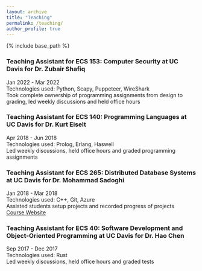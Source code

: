 ```yaml
---
layout: archive
title: "Teaching"
permalink: /teaching/
author_profile: true
---
```


{% include base_path %}

### Teaching Assistant for ECS 153: Computer Security at UC Davis for Dr. Zubair Shafiq
Jan 2022 - Mar 2022  
Technologies used: Python, Scapy, Puppeteer, WireShark  
Took complete ownership of programming assignments from design to grading, led weekly discussions and held office hours  

### Teaching Assistant for ECS 140: Programming Languages at UC Davis for Dr. Kurt Eiselt
Apr 2018 - Jun 2018  
Technologies used: Prolog, Erlang, Haswell  
Led weekly discussions, held office hours and graded programming assignments  

### Teaching Assistant for ECS 265: Distributed Database Systems at UC Davis for Dr. Mohammad Sadoghi
Jan 2018 - Mar 2018  
Technologies used: C++, Git, Azure  
Assisted students setup projects and recorded progress of projects  
[Course Website](https://expolab.org/ecs265-winter2017.html)  

### Teaching Assistant for ECS 40: Software Development and Object-Oriented Programming at UC Davis for Dr. Hao Chen
Sep 2017 - Dec 2017  
Technologies used: Rust  
Led weekly discussions, held office hours and graded tests  
